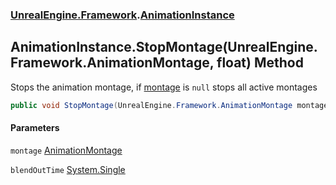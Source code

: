 ### [UnrealEngine.Framework](./UnrealEngine-Framework.md 'UnrealEngine.Framework').[AnimationInstance](./UnrealEngine-Framework-AnimationInstance.md 'UnrealEngine.Framework.AnimationInstance')
## AnimationInstance.StopMontage(UnrealEngine.Framework.AnimationMontage, float) Method
Stops the animation montage, if [montage](#UnrealEngine-Framework-AnimationInstance-StopMontage(UnrealEngine-Framework-AnimationMontage_float)-montage 'UnrealEngine.Framework.AnimationInstance.StopMontage(UnrealEngine.Framework.AnimationMontage, float).montage') is `null` stops all active montages  
```csharp
public void StopMontage(UnrealEngine.Framework.AnimationMontage montage, float blendOutTime);
```
#### Parameters
<a name='UnrealEngine-Framework-AnimationInstance-StopMontage(UnrealEngine-Framework-AnimationMontage_float)-montage'></a>
`montage` [AnimationMontage](./UnrealEngine-Framework-AnimationMontage.md 'UnrealEngine.Framework.AnimationMontage')  
  
<a name='UnrealEngine-Framework-AnimationInstance-StopMontage(UnrealEngine-Framework-AnimationMontage_float)-blendOutTime'></a>
`blendOutTime` [System.Single](https://docs.microsoft.com/en-us/dotnet/api/System.Single 'System.Single')  
  
